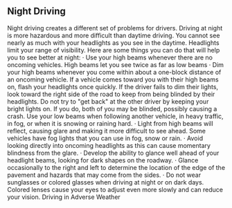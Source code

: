 ## Night Driving
Night driving creates a different set of problems for drivers. Driving at night is more hazardous and more difficult than daytime driving. You cannot see nearly as much with your headlights as you see in the daytime. Headlights limit your range of visibility. Here are some things you can do that will help you to see better at night:
· Use your high beams whenever there are no oncoming vehicles. High beams let you see twice as far as low beams
· Dim your high beams whenever you come within about a one-block distance of an oncoming vehicle. If a vehicle comes toward you with their high beams on, flash your headlights once quickly. If the driver fails to dim their lights, look toward the right side of the road to keep from being blinded by their headlights. Do not try to "get back" at the other driver by keeping your bright lights on. If you do, both of you may be blinded, possibly causing a crash. Use your low beams when following another vehicle, in heavy traffic, in fog, or when it is snowing or raining hard.
· Light from high beams will reflect, causing glare and making it more difficult to see ahead. Some vehicles have fog lights that you can use in fog, snow or rain.
· Avoid looking directly into oncoming headlights as this can cause momentary blindness from the glare.
· Develop the ability to glance well ahead of your headlight beams, looking for dark shapes on the roadway.
· Glance occasionally to the right and left to determine the location of the edge of the pavement and hazards that may come from the sides.
· Do not wear sunglasses or colored glasses when driving at night or on dark days. Colored lenses cause your eyes to adjust even more slowly and can reduce your vision.
Driving in Adverse Weather